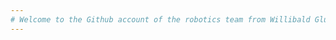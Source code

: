 ```yaml
---
# Welcome to the Github account of the robotics team from Willibald Gluck Gymnasium Neumarkt (Germany).
--- 
```

